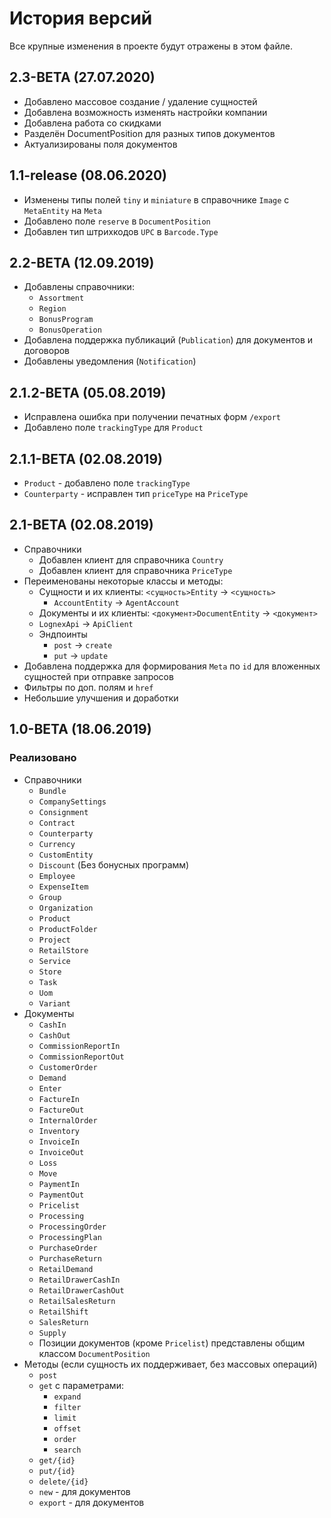 # История версий

Все крупные изменения в проекте будут отражены в этом файле.

## 2.3-BETA (27.07.2020)
* Добавлено массовое создание / удаление сущностей
* Добавлена возможность изменять настройки компании
* Добавлена работа со скидками
* Разделён DocumentPosition для разных типов документов
* Актуализированы поля документов 
 
## 1.1-release (08.06.2020)
* Изменены типы полей `tiny` и `miniature` в справочнике `Image` c `MetaEntity` на `Meta`
* Добавлено поле `reserve` в `DocumentPosition`
* Добавлен тип штрихкодов `UPC` в `Barcode.Type`


## 2.2-BETA (12.09.2019)
* Добавлены справочники:
    * `Assortment`
    * `Region`
    * `BonusProgram`
    * `BonusOperation`
* Добавлена поддержка публикаций (`Publication`) для документов и договоров 
* Добавлены уведомления (`Notification`)

## 2.1.2-BETA (05.08.2019)
* Исправлена ошибка при получении печатных форм `/export`
* Добавлено поле `trackingType` для `Product`

## 2.1.1-BETA (02.08.2019)
* `Product` - добавлено поле `trackingType`
* `Counterparty` - исправлен тип `priceType` на `PriceType`

## 2.1-BETA (02.08.2019)
* Справочники
    * Добавлен клиент для справочника `Country`
    * Добавлен клиент для справочника `PriceType`
* Переименованы некоторые классы и методы:
    * Сущности и их клиенты: `<сущность>Entity` → `<сущность>`
        * `AccountEntity` → `AgentAccount`
    * Документы и их клиенты: `<документ>DocumentEntity` → `<документ>`
    * `LognexApi` → `ApiClient`
    * Эндпоинты
        * `post` → `create`
        * `put` → `update`
* Добавлена поддержка для формирования `Meta` по `id` для вложенных сущностей при отправке запросов
* Фильтры по доп. полям и `href`
* Небольшие улучшения и доработки

## 1.0-BETA (18.06.2019)
### Реализовано
* Справочники
    * `Bundle`
    * `CompanySettings`
    * `Consignment`
    * `Contract`
    * `Counterparty`
    * `Currency`
    * `CustomEntity`
    * `Discount` (Без бонусных программ)
    * `Employee`
    * `ExpenseItem`
    * `Group`
    * `Organization`
    * `Product`
    * `ProductFolder`
    * `Project`
    * `RetailStore`
    * `Service`
    * `Store`
    * `Task`
    * `Uom`
    * `Variant`
* Документы
    * `CashIn`
    * `CashOut`
    * `CommissionReportIn`
    * `CommissionReportOut`
    * `CustomerOrder`
    * `Demand`
    * `Enter`
    * `FactureIn`
    * `FactureOut`
    * `InternalOrder`
    * `Inventory`
    * `InvoiceIn`
    * `InvoiceOut`
    * `Loss`
    * `Move`
    * `PaymentIn`
    * `PaymentOut`
    * `Pricelist`
    * `Processing`
    * `ProcessingOrder`
    * `ProcessingPlan`
    * `PurchaseOrder`
    * `PurchaseReturn`
    * `RetailDemand`
    * `RetailDrawerCashIn`
    * `RetailDrawerCashOut`
    * `RetailSalesReturn`
    * `RetailShift`
    * `SalesReturn`
    * `Supply`
    * Позиции документов (кроме `Pricelist`) представлены общим классом `DocumentPosition`
* Методы (если сущность их поддерживает, без массовых операций)
    * `post`
    * `get` с параметрами:
        * `expand`
        * `filter`
        * `limit`
        * `offset`
        * `order`
        * `search`
    * `get/{id}`
    * `put/{id}`
    * `delete/{id}`
    * `new` - для документов
    * `export` - для документов

